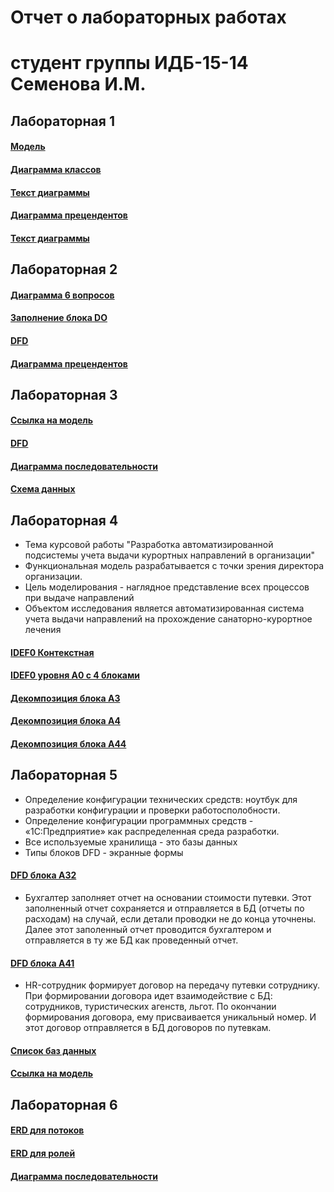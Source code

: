 # Отчет о лабораторных работах
# студент группы ИДБ-15-14 Семенова И.М.

## Лабораторная 1
#### [Модель](https://github.com/IrinaSemenova/semen.github.io/blob/master/model.png)
#### [Диаграмма классов](https://github.com/IrinaSemenova/semen.github.io/blob/master/Диаграмма%20классов.PNG)
#### [Текст диаграммы](https://github.com/IrinaSemenova/semen.github.io/blob/master/текст1.PNG)
#### [Диаграмма прецендентов](https://github.com/IrinaSemenova/semen.github.io/blob/master/Диаграмма%20прецендентов.PNG)
#### [Текст диаграммы](https://github.com/IrinaSemenova/semen.github.io/blob/master/текст%202.PNG)

## Лабораторная 2
#### [Диаграмма 6 вопросов](https://github.com/IrinaSemenova/semen.github.io/blob/master/2.PNG)
#### [Заполнение блока DO](https://github.com/IrinaSemenova/semen.github.io/blob/master/Декомп%201.PNG)
#### [DFD ](https://github.com/IrinaSemenova/semen.github.io/blob/master/DFD.PNG)
#### [Диаграмма прецендентов](https://github.com/IrinaSemenova/semen.github.io/blob/master/преценденты.PNG)
## Лабораторная 3
#### [Ссылка на модель](https://github.com/IrinaSemenova/semen.github.io/blob/master/pdc-tilda.rsf)
#### [DFD](https://github.com/IrinaSemenova/semen.github.io/blob/master/Проект%203.PNG)
#### [Диаграмма последовательности](https://github.com/IrinaSemenova/semen.github.io/blob/master/Диаграмма%20последовательности.PNG)
#### [Схема данных](https://github.com/IrinaSemenova/semen.github.io/blob/master/схема%20данных.PNG)
## Лабораторная 4
* Тема курсовой работы "Разработка автоматизированной подсистемы учета выдачи курортных направлений в организации"
* Функциональная модель разрабатывается с точки зрения директора организации.
* Цель моделирования - наглядное представление всех процессов при выдаче направлений
* Объектом исследования является автоматизированная система учета выдачи направлений на прохождение санаторно-курортное лечения
#### [IDEF0 Контекстная](https://github.com/IrinaSemenova/semen.github.io/blob/master/idf0.PNG)
#### [IDEF0 уровня А0 с 4 блоками](https://github.com/IrinaSemenova/semen.github.io/blob/master/idf0%202%20уровень.PNG)
#### [Декомпозиция блока A3](https://github.com/IrinaSemenova/semen.github.io/blob/master/idf0%202%20ур%20-%203.PNG)
#### [Декомпозиция блока А4](https://github.com/IrinaSemenova/semen.github.io/blob/master/idf0%202%20ур%20-%204.PNG)
#### [Декомпозиция блока А44](https://github.com/IrinaSemenova/semen.github.io/blob/master/idf0%202%20ур%20-%204-4.PNG)
## Лабораторная 5
* Определение конфигурации технических средств: ноутбук для разработки конфигурации и проверки работосполобности.
* Определение конфигурации программных средств - «1С:Предприятие» как распределенная среда разработки.
* Все используемые хранилища  - это базы данных
* Типы блоков DFD - экранные формы
#### [DFD блока А32](https://github.com/IrinaSemenova/semen.github.io/blob/master/dfd%20блока%20a32.PNG)
* Бухгалтер заполняет отчет на основании стоимости путевки. Этот заполненный отчет сохраняется и отправляется в БД (отчеты по расходам) на случай, если детали проводки не до конца уточнены. Далее этот заполенный отчет проводится бухгалтером и отправляется в ту же БД как проведенный отчет.
#### [DFD блока А41](https://github.com/IrinaSemenova/semen.github.io/blob/master/dfd%20A41.PNG)
* HR-сотрудник формирует договор на передачу путевки сотруднику. При формировании договора идет взаимодействие с БД: сотрудников, туристических агенств, льгот. По окончании формирования договора, ему присваивается уникальный номер. И этот договор отправляется в БД договоров по путевкам.
#### [Список баз данных](https://github.com/IrinaSemenova/semen.github.io/blob/master/классификаторы.PNG)
#### [Ссылка на модель](https://github.com/IrinaSemenova/semen.github.io/blob/master/idf0.rsf)
## Лабораторная 6
#### [ERD для потоков](https://github.com/IrinaSemenova/semen.github.io/blob/master/ERD%20для%20потоков.PNG)
#### [ERD для ролей](https://github.com/IrinaSemenova/semen.github.io/blob/master/ERD%20для%20ролей.PNG)
#### [Диаграмма последовательности](https://github.com/IrinaSemenova/semen.github.io/blob/master/курсач%20последоват.PNG)


